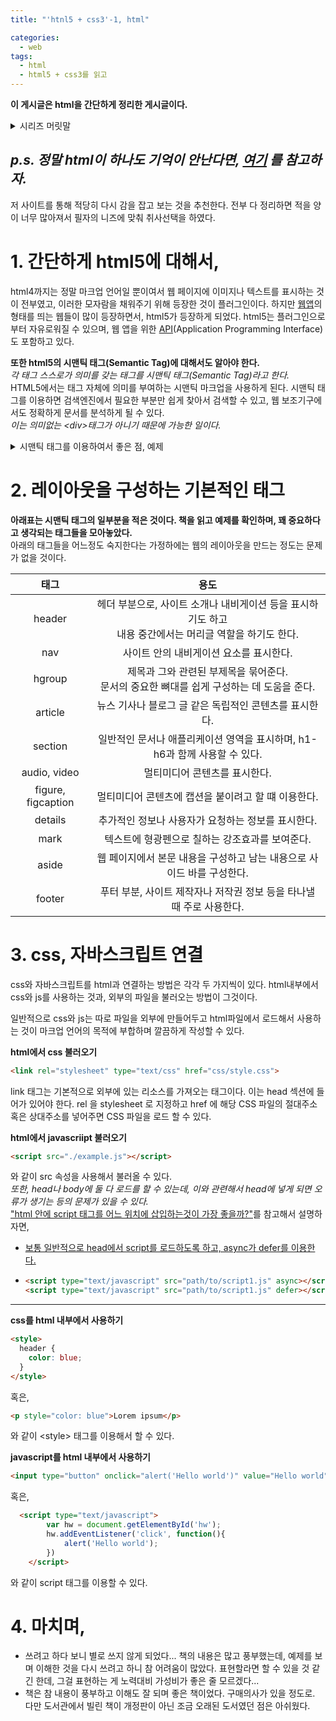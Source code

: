 ```yaml
---
title: "'htnl5 + css3'-1, html"

categories:
  - web
tags:
  - html
  - html5 + css3를 읽고
---
```

__이 게시글은 html을 간단하게 정리한 게시글이다.__

<details>
<summary>시리즈 머릿말</summary>
<div markdown = 1>

전공 뭐 듣지 같은 토이 프로젝트를 진행하면서, html/css/js를 어느정도 사용했기 때문에, 이번 방학에 계획한 웹 게임 프로젝트 정도는 무난하게 진행할 수 있을 것이라고 생각하였다. 
<img src="https://raw.githubusercontent.com/woog2roid/woog2roid.github.io/master/_posts/%EC%9B%B9%20%EA%B8%B0%EB%B3%B8%20%EC%A0%95%EB%A6%AC/images/%EC%A0%84%EA%B3%B5%EB%AD%90%EB%93%A3%EC%A7%80.png" width="500" height="230">   
~~이게 이전에 작업했던 전공 뭐 듣지 프로젝트인데, 완성도 하지 않았고 강의들을 학년별로 나열한거에 오류도 있다...~~


하지만 너무 오만한 생각이었다. 이전에 html/css/js와 관련한 공부는 책이나 강의를 들은 것이 아니고 그저 인터넷에서 지식을 조각모음 한 것이었는데, 정리를 따로 하지 않아 다시 복기를 하기에도 어려움이 있었으며, 체계적으로 공부하지 않은 지식의 한계를 느끼게 되었다.

결국 도서관에서 이와 관련한 책들을 빌려와 공부를 다시 시작하게 되었다.   
__이 포스트는 do it html5 + css3를 읽고 정리한 포스트이다.__   
물론 모든 내용이 들어가지는 않으며, 철저히 본인의 기준과 수준에 따라 포스팅 된다.  
후에 책의 다른 내용이 필요하게 되면, 그 때 다시 글이 올라올 수도 있다.

</div>
</details>

## _p.s. 정말 html이 하나도 기억이 안난다면, [여기](http://webberstudy.com/html-css) 를 참고하자._
저 사이트를 통해 적당히 다시 감을 잡고 보는 것을 추천한다. 전부 다 정리하면 적을 양이 너무 많아져서 필자의 니즈에 맞춰 취사선택을 하였다.

# 1. 간단하게 html5에 대해서,
html4까지는 정말 마크업 언어일 뿐이여서 웹 페이지에  이미지나 텍스트를 표시하는 것이 전부였고, 이러한 모자람을 채워주기 위해 등장한 것이 플러그인이다. 하지만 [웹앱](https://ko.wikipedia.org/wiki/%EC%9B%B9_%EC%95%A0%ED%94%8C%EB%A6%AC%EC%BC%80%EC%9D%B4%EC%85%98)의 형태를 띄는 웹들이 많이 등장하면서, html5가 등장하게 되었다. html5는 플러그인으로 부터 자유로워질 수 있으며, 웹 앱을 위한 [API](https://ko.wikipedia.org/wiki/API)(Application Programming Interface)도 포함하고 있다. 

__또한 html5의 시맨틱 태그(Semantic Tag)에 대해서도 알아야 한다.__  
_각 태그 스스로가 의미를 갖는 태그를 시맨틱 태그(Semantic Tag)라고 한다._  
HTML5에서는 태그 자체에 의미를 부여하는 시맨틱 마크업을 사용하게 된다. 시맨틱 태그를 이용하면 검색엔진에서 필요한 부분만 쉽게 찾아서 검색할 수 있고, 웹 보조기구에서도 정확하게 문서를 분석하게 될 수 있다.  
_이는 의미없는 \<div>태그가 아니기 때문에 가능한 일이다._
<details>
<summary>시맨틱 태그를 이용하여서 좋은 점, 예제</summary>
<div markdown = 1>

html4에서는 
```
<div id  = "nav"> ~~~~~~ </div>
```
와 같이 nav를 표현하였다면,  

-----

<u>html5에서는 시맨틱 태그를 이용하여서</u>
```
<nav> ~~~~~~ </nav>
```
<u>와 같이 편하게 사용할 수 있다.</u>

_이는, 문서의 구조를 한번에 알기 편하게 해준다._

</div>
</details>

# 2. 레이아웃을 구성하는 기본적인 태그
__아래표는 시맨틱 태그의 일부분을 적은 것이다. 책을 읽고 예제를 확인하며, 꽤 중요하다고 생각되는 태그들을 모아놓았다.__  
아래의 태그들을 어느정도 숙지한다는 가정하에는 웹의 레이아웃을 만드는 정도는 문제가 없을 것이다.  

|태그|용도|  
|:---:|:---:|  
|header|헤더 부분으로, 사이트 소개나 내비게이션 등을 표시하기도 하고<br>내용 중간에서는 머리글 역할을 하기도 한다.|  
|nav|사이트 안의 내비게이션 요소를 표시한다.|  
|hgroup|제목과 그와 관련된 부제목을 묶어준다.<br>문서의 중요한 뼈대를 쉽게 구성하는 데 도움을 준다.|  
|article|뉴스 기사나 블로그 글 같은 독립적인 콘텐츠를 표시한다.|  
|section|일반적인 문서나 애플리케이션 영역을 표시하며, h1-h6과 함께 사용할 수 있다.|  
|audio, video|멀티미디어 콘텐츠를 표시한다.|  
|figure, figcaption|멀티미디어 콘텐츠에 캡션을 붙이려고 할 떄 이용한다.|  
|details|추가적인 정보나 사용자가 요청하는 정보를 표시한다.|  
|mark|텍스트에 형광펜으로 칠하는 강조효과를 보여준다.|  
|aside|웹 페이지에서 본문 내용을 구성하고 남는 내용으로 사이드 바를 구성한다.|  
|footer|푸터 부분, 사이트 제작자나 저작권 정보 등을 타나낼 때 주로 사용한다.|  

# 3. css, 자바스크립트 연결
css와 자바스크립트를 html과 연결하는 방법은 각각 두 가지씩이 있다. html내부에서 css와 js를 사용하는 것과, 외부의 파일을 불러오는 방법이 그것이다.

일반적으로 css와 js는 따로 파일을 외부에 만들어두고 html파일에서 로드해서 사용하는 것이 마크업 언어의 목적에 부합하며 깔끔하게 작성할 수 있다.

__html에서 css 불러오기__  
``` html
<link rel="stylesheet" type="text/css" href="css/style.css">
```  
link 태그는 기본적으로 외부에 있는 리소스를 가져오는 태그이다. 이는 head 섹션에 들어가 있어야 한다. rel 을 stylesheet 로 지정하고 href 에 해당 CSS 파일의 절대주소 혹은 상대주소를 넣어주면 CSS 파일을 로드 할 수 있다.

__html에서 javascriipt 불러오기__  
```html
<script src="./example.js"></script>
```  
와 같이 src 속성을 사용해서 불러올 수 있다.  
_또한, head나 body에 둘 다 로드를 할 수 있는데, 이와 관련해서 head에 넣게 되면 오류가 생기는 등의 문제가 있을 수 있다._  
["html 안에 script 태그를 어느 위치에 삽입하는것이 가장 좋을까?"](https://dailydev.tistory.com/15)를 참고해서 설명하자면,
- <u>보통 일반적으로 head에서 script를 로드하도록 하고, async가 defer를 이용한다.</u>
- ``` html 
  <script type="text/javascript" src="path/to/script1.js" async></script>
  <script type="text/javascript" src="path/to/script1.js" defer></script>
  ```

-----

__css를 html 내부에서 사용하기__  
``` html
<style>
  header {
    color: blue;
  }
</style>
```
혹은,
``` html
<p style="color: blue">Lorem ipsum</p>
```
와 같이 \<style> 태그를 이용해서 할 수 있다.

__javascript를 html 내부에서 사용하기__  
```html
<input type="button" onclick="alert('Hello world')" value="Hello world" />
```
혹은,
```html 
  <script type="text/javascript">
        var hw = document.getElementById('hw');
        hw.addEventListener('click', function(){
            alert('Hello world');
        })
    </script>
``` 
와 같이 script 태그를 이용할 수 있다.

# 4. 마치며,
- 쓰려고 하다 보니 별로 쓰지 않게 되었다... 책의 내용은 많고 풍부했는데, 예제를 보며 이해한 것을 다시 쓰려고 하니 참 어려움이 많았다. 표현할라면 할 수 있을 것 같긴 한데, 그걸 표현하는 게 노력대비 가성비가 좋은 줄 모르겠다...
-  책은 참 내용이 풍부하고 이해도 잘 되며 좋은 책이었다. 구매의사가 있을 정도로. 다만 도서관에서 빌린 책이 개정판이 아닌 조금 오래된 도서였던 점은 아쉬웠다.